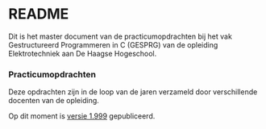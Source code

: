 # README #

Dit is het master document van de practicumopdrachten bij het vak Gestructureerd Programmeren in C (GESPRG) van de opleiding Elektrotechniek aan De Haagse Hogeschool.

### Practicumopdrachten ###

Deze opdrachten zijn in de loop van de jaren verzameld door verschillende docenten van de opleiding.

Op dit moment is [versie 1.999](https://bitbucket.org/jesseopdenbrouw/gesprg/get/v1.999.zip) gepubliceerd.
